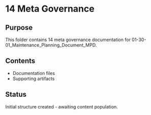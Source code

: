 # 14 Meta Governance

## Purpose
This folder contains 14 meta governance documentation for 01-30-01_Maintenance_Planning_Document_MPD.

## Contents
- Documentation files
- Supporting artifacts

## Status
Initial structure created - awaiting content population.
